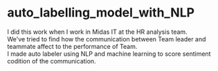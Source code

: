 # auto_labelling_model_with_NLP
I did this work when I work in Midas IT at the HR analysis team.<br>
We've tried to find how the communication between Team leader and teammate affect to the performance of Team.<br>
I made auto labeler using NLP and machine learning to score sentiment codition of the communication.
